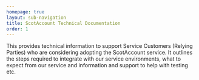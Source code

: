 ```yaml
---
homepage: true
layout: sub-navigation
title: ScotAccount Technical Documentation
order: 1
---
```

This provides technical information to support Service Customers (Relying Parties) who are considering adopting the ScotAccount service. It outlines the steps required to integrate with our service environments, what to expect from our service and information and support to help with testing etc.

